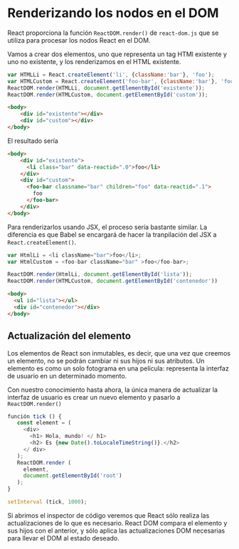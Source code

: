 # Renderizando los nodos en el DOM

React proporciona la función `ReactDOM.render()` de `react-dom.js` que se utiliza para procesar los nodos React en el DOM.

Vamos a crear dos elementos, uno que representa un tag HTMl existente y uno no existente, y los renderizamos en el HTML existente.

```js
var HTMLLi = React.createElement('li', {className:'bar'}, 'foo');
var HTMLCustom = React.createElement('foo-bar', {className:'bar'}, 'foo');
ReactDOM.render(HTMLLi, document.getElementById('existente'));
ReactDOM.render(HTMLCustom, document.getElementById('custom'));
```

```html
<body>
    <div id="existente"></div>
    <div id="custom"></div>
</body>
```
El resultado sería

```html
<body>
    <div id="existente">
      <li class="bar" data-reactid=".0">foo</li>
    </div>
    <div id="custom">
      <foo-bar classname="bar" children="foo" data-reactid=".1">
        foo
      </foo-bar>
    </div>
</body>
```

Para renderizarlos usando JSX, el proceso sería bastante similar. La diferencia es que Babel se encargará de hacer la tranpilación del JSX a `React.createElement()`.

```js
var HtmlLi = <li className="bar">foo</li>;
var HtmlCustom = <foo-bar className="bar" >foo</foo-bar>;

ReactDOM.render(HtmlLi, document.getElementById('lista'));
ReactDOM.render(HTMLCustom, document.getElementById('contenedor'))
```

```html
<body>
  <ul id="lista"></ul>
  <div id="contenedor"></div>
</body>
```

## Actualización del elemento
Los elementos de React son inmutables, es decir, que una vez que creemos un elemento, no se podrán cambiar ni sus hijos ni sus atributos. Un elemento es como un solo fotograma en una película: representa la interfaz de usuario en un determinado momento.

Con nuestro conocimiento hasta ahora, la única manera de actualizar la interfaz de usuario es crear un nuevo elemento y pasarlo a `ReactDOM.render()`

```js
función tick () {
   const element = (
     <div>
       <h1> Hola, mundo! </ h1>
       <h2> Es {new Date().toLocaleTimeString()}.</h2>
     </ div>
   );
   ReactDOM.render (
     element,
     document.getElementById('root')
   );
}

setInterval (tick, 1000);
```

Si abrimos el inspector de código veremos que React sólo realiza las actualizaciones de lo que es necesario. React DOM compara el elemento y sus hijos con el anterior, y sólo aplica las actualizaciones DOM necesarias para llevar el DOM al estado deseado.